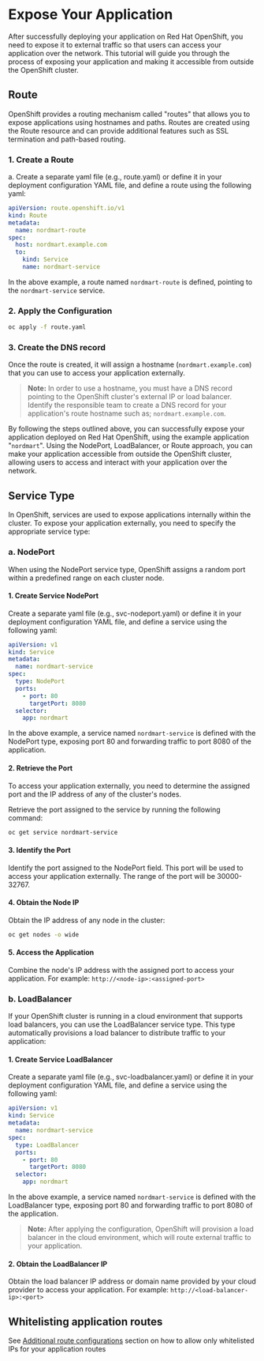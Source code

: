 # Expose Your Application

After successfully deploying your application on Red Hat OpenShift, you need to expose it to external traffic so that users can access your application over the network. This tutorial will guide you through the process of exposing your application and making it accessible from outside the OpenShift cluster.

## Route

OpenShift provides a routing mechanism called "routes" that allows you to expose applications using hostnames and paths. Routes are created using the Route resource and can provide additional features such as SSL termination and path-based routing.

### 1. Create a Route

a. Create a separate yaml file (e.g., route.yaml) or define it in your deployment configuration YAML file, and define a route using the following yaml:

```yaml
apiVersion: route.openshift.io/v1
kind: Route
metadata:
  name: nordmart-route
spec:
  host: nordmart.example.com
  to:
    kind: Service
    name: nordmart-service
```

In the above example, a route named `nordmart-route` is defined, pointing to the `nordmart-service` service.

### 2. Apply the Configuration

```sh
oc apply -f route.yaml
```

### 3. Create the DNS record

Once the route is created, it will assign a hostname (`nordmart.example.com`) that you can use to access your application externally.

> **Note:** In order to use a hostname, you must have a DNS record pointing to the OpenShift cluster's external IP or load balancer. Identify the responsible team to create a DNS record for your application's route hostname such as; `nordmart.example.com`.

By following the steps outlined above, you can successfully expose your application deployed on Red Hat OpenShift, using the example application "`nordmart`". Using the NodePort, LoadBalancer, or Route approach, you can make your application accessible from outside the OpenShift cluster, allowing users to access and interact with your application over the network.

## Service Type

In OpenShift, services are used to expose applications internally within the cluster. To expose your application externally, you need to specify the appropriate service type:

### a. NodePort

When using the NodePort service type, OpenShift assigns a random port within a predefined range on each cluster node.

#### 1. Create Service NodePort

Create a separate yaml file (e.g., svc-nodeport.yaml) or define it in your deployment configuration YAML file, and define a service using the following yaml:

```yaml
apiVersion: v1
kind: Service
metadata:
  name: nordmart-service
spec:
  type: NodePort
  ports:
    - port: 80
      targetPort: 8080
  selector:
    app: nordmart
```

In the above example, a service named `nordmart-service` is defined with the NodePort type, exposing port 80 and forwarding traffic to port 8080 of the application.

#### 2. Retrieve the Port

To access your application externally, you need to determine the assigned port and the IP address of any of the cluster's nodes.

Retrieve the port assigned to the service by running the following command:

```sh
oc get service nordmart-service
```

#### 3. Identify the Port

Identify the port assigned to the NodePort field. This port will be used to access your application externally. The range of the port will be 30000-32767.

#### 4. Obtain the Node IP

Obtain the IP address of any node in the cluster:

```sh
oc get nodes -o wide
```

#### 5. Access the Application

Combine the node's IP address with the assigned port to access your application. For example: `http://<node-ip>:<assigned-port>`

### b. LoadBalancer

If your OpenShift cluster is running in a cloud environment that supports load balancers, you can use the LoadBalancer service type. This type automatically provisions a load balancer to distribute traffic to your application:

#### 1. Create Service LoadBalancer

Create a separate yaml file (e.g., svc-loadbalancer.yaml) or define it in your deployment configuration YAML file, and define a service using the following yaml:

```yaml
apiVersion: v1
kind: Service
metadata:
  name: nordmart-service
spec:
  type: LoadBalancer
  ports:
    - port: 80
      targetPort: 8080
  selector:
    app: nordmart
```

In the above example, a service named `nordmart-service` is defined with the LoadBalancer type, exposing port 80 and forwarding traffic to port 8080 of the application.

> **Note:** After applying the configuration, OpenShift will provision a load balancer in the cloud environment, which will route external traffic to your application.

#### 2. Obtain the LoadBalancer IP

Obtain the load balancer IP address or domain name provided by your cloud provider to access your application. For example: `http://<load-balancer-ip>:<port>`

## Whitelisting application routes

See [Additional route configurations](../../../../for-administrators/secure-your-cluster/secure-routes.md#additional-route-configuration) section on how to allow only whitelisted IPs for your application routes
